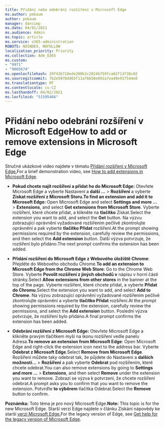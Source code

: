 ```yaml
---
title: Přidání nebo odebrání rozšíření v Microsoft Edge
ms.author: pebaum
author: pebaum
manager: dansimp
ms.date: 04/01/2021
ms.audience: Admin
ms.topic: article
ms.service: o365-administration
ROBOTS: NOINDEX, NOFOLLOW
localization_priority: Priority
ms.collection: Adm_O365
ms.custom:
- "9971"
- "9005674"
ms.openlocfilehash: 29f43b718ede200b3c2024b759fca02f13f38c02
ms.sourcegitcommit: 7b2e5078dd65f11af6650e692a7ea48e91f544e0
ms.translationtype: MT
ms.contentlocale: cs-CZ
ms.lasthandoff: 04/02/2021
ms.locfileid: "51595466"
---
```

# <a name="how-to-add-or-remove-extensions-in-microsoft-edge"></a><span data-ttu-id="4805a-102">Přidání nebo odebrání rozšíření v Microsoft Edge</span><span class="sxs-lookup"><span data-stu-id="4805a-102">How to add or remove extensions in Microsoft Edge</span></span>

<span data-ttu-id="4805a-103">Stručné ukázkové video najdete v tématu [Přidání rozšíření v Microsoft Edge.](https://support.microsoft.com/help/4027935/windows-10-add-or-remove-browser-extensions)</span><span class="sxs-lookup"><span data-stu-id="4805a-103">For a brief demonstration video, see [How to add extensions in Microsoft Edge](https://support.microsoft.com/help/4027935/windows-10-add-or-remove-browser-extensions).</span></span>

- <span data-ttu-id="4805a-104">**Pokud chcete najít rozšíření a přidat ho do Microsoft Edge:** Otevřete Microsoft Edge a vyberte Nastavení a **další ...**  >  **Rozšíření** a vyberte **Získat rozšíření z Microsoft Storu.**</span><span class="sxs-lookup"><span data-stu-id="4805a-104">**To find an extension and add it to Microsoft Edge:** Open Microsoft Edge and select **Settings and more ...** > **Extensions**, and select **Get extensions from Microsoft Store**.</span></span> <span data-ttu-id="4805a-105">Vyberte rozšíření, které chcete přidat, a klikněte na **tlačítko** Získat.</span><span class="sxs-lookup"><span data-stu-id="4805a-105">Select the extension you want to add, and select the **Get** button.</span></span> <span data-ttu-id="4805a-106">Na výzvu zobrazující oprávnění vyžadované rozšířením pečlivě zkontrolujte oprávnění a pak vyberte **tlačítko Přidat** rozšíření.</span><span class="sxs-lookup"><span data-stu-id="4805a-106">At the prompt showing permissions required by the extension, carefully review the permissions, and then select the **Add extension** button.</span></span> <span data-ttu-id="4805a-107">Další výzva potvrzuje, že rozšíření bylo přidáno.</span><span class="sxs-lookup"><span data-stu-id="4805a-107">The next prompt confirms the extension has been added.</span></span>

- <span data-ttu-id="4805a-108">**Přidání rozšíření do Microsoft Edge z Webového úložiště Chrome**: Přejděte do Webového obchodu Chrome.</span><span class="sxs-lookup"><span data-stu-id="4805a-108">**To add an extension to Microsoft Edge from the Chrome Web Store**: Go to the Chrome Web Store.</span></span> <span data-ttu-id="4805a-109">Vyberte **Povolit rozšíření z jiných obchodů v** nápisu v horní části stránky.</span><span class="sxs-lookup"><span data-stu-id="4805a-109">Select **Allow extensions from other stores** in the banner at the top of the page.</span></span> <span data-ttu-id="4805a-110">Vyberte rozšíření, které chcete přidat, a vyberte **Přidat do Chromu**.</span><span class="sxs-lookup"><span data-stu-id="4805a-110">Select the extension you want to add, and select **Add to Chrome**.</span></span> <span data-ttu-id="4805a-111">Na výzvu zobrazující oprávnění vyžadované rozšířením pečlivě zkontrolujte oprávnění a vyberte **tlačítko Přidat** rozšíření.</span><span class="sxs-lookup"><span data-stu-id="4805a-111">At the prompt showing permissions required by the extension, carefully review the permissions, and select the **Add extension** button.</span></span> <span data-ttu-id="4805a-112">Poslední výzva potvrzuje, že rozšíření bylo přidáno.</span><span class="sxs-lookup"><span data-stu-id="4805a-112">A final prompt confirms the extension has been added.</span></span>

- <span data-ttu-id="4805a-113">**Odebrání rozšíření z Microsoft Edge:** Otevřete Microsoft Edge a klikněte pravým tlačítkem myši na ikonu rozšíření vedle panelu Adresa.</span><span class="sxs-lookup"><span data-stu-id="4805a-113">**To remove an extension from Microsoft Edge**: Open Microsoft Edge and right-click the extension icon next to the address bar.</span></span> <span data-ttu-id="4805a-114">Vyberte **Odebrat z Microsoft Edge**.</span><span class="sxs-lookup"><span data-stu-id="4805a-114">Select **Remove from Microsoft Edge**.</span></span> <span data-ttu-id="4805a-115">Rozšíření můžete taky odebrat tak, že půjdete do Nastavení a **dalších možností...**  >  **Rozšíření** a pak vyberte **Odebrat** pod rozšířením, které chcete odebrat.</span><span class="sxs-lookup"><span data-stu-id="4805a-115">You can also remove extensions by going to **Settings and more ...** > **Extensions**, and then select **Remove** under the extension you want to remove.</span></span> <span data-ttu-id="4805a-116">Zobrazí se výzva k potvrzení, že chcete rozšíření odebrat.</span><span class="sxs-lookup"><span data-stu-id="4805a-116">A prompt asks you to confirm that you want to remove the extension.</span></span> <span data-ttu-id="4805a-117">Potvrďte **to výběrem** tlačítka Odebrat.</span><span class="sxs-lookup"><span data-stu-id="4805a-117">Select the **Remove** button to confirm.</span></span>

<span data-ttu-id="4805a-118">**Poznámka:** Toto téma je pro nový Microsoft Edge.</span><span class="sxs-lookup"><span data-stu-id="4805a-118">**Note:** This topic is for the new Microsoft Edge.</span></span> <span data-ttu-id="4805a-119">Starší verzi Edge najdete v článku Získání nápovědy ke starší [verzi Microsoft Edge.](https://support.microsoft.com/hub/4522743/microsoft-edge-help)</span><span class="sxs-lookup"><span data-stu-id="4805a-119">For the legacy version of Edge, see [Get help for the legacy version of Microsoft Edge](https://support.microsoft.com/hub/4522743/microsoft-edge-help).</span></span>